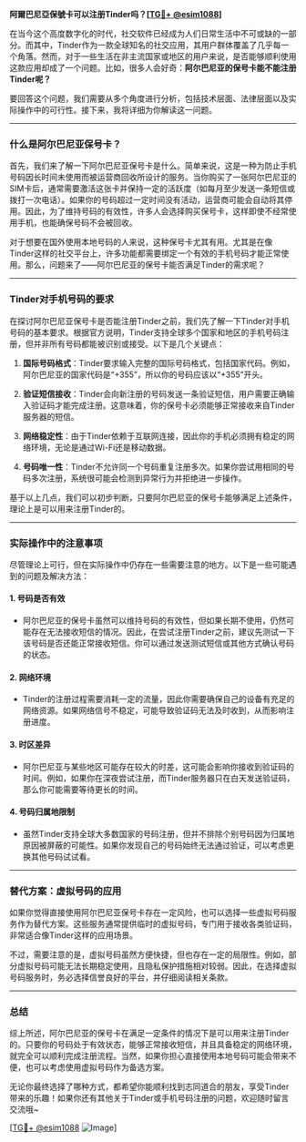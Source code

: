 **阿爾巴尼亞保號卡可以注册Tinder吗？[[TG💪+ @esim1088](https://t.me/s/esim1088)]**

在当今这个高度数字化的时代，社交软件已经成为人们日常生活中不可或缺的一部分。而其中，Tinder作为一款全球知名的社交应用，其用户群体覆盖了几乎每一个角落。然而，对于一些生活在非主流国家或地区的用户来说，是否能够顺利使用这款应用却成了一个问题。比如，很多人会好奇：**阿尔巴尼亚的保号卡能不能注册Tinder呢？**

要回答这个问题，我们需要从多个角度进行分析，包括技术层面、法律层面以及实际操作中的可行性。接下来，我将详细为你解读这一问题。

---

### 什么是阿尔巴尼亚保号卡？

首先，我们来了解一下阿尔巴尼亚保号卡是什么。简单来说，这是一种为防止手机号码因长时间未使用而被运营商回收所设计的服务。当你购买了一张阿尔巴尼亚的SIM卡后，通常需要激活这张卡并保持一定的活跃度（如每月至少发送一条短信或拨打一次电话）。如果你的号码超过一定时间没有活动，运营商可能会自动将其停用。因此，为了维持号码的有效性，许多人会选择购买保号卡，这样即使不经常使用手机，也能确保号码不会被回收。

对于想要在国外使用本地号码的人来说，这种保号卡尤其有用。尤其是在像Tinder这样的社交平台上，许多功能都需要绑定一个有效的手机号码才能正常使用。那么，问题来了——阿尔巴尼亚的保号卡能否满足Tinder的需求呢？

---

### Tinder对手机号码的要求

在探讨阿尔巴尼亚保号卡是否能注册Tinder之前，我们先了解一下Tinder对手机号码的基本要求。根据官方说明，Tinder支持全球多个国家和地区的手机号码注册，但并非所有号码都能被识别或接受。以下是几个关键点：

1. **国际号码格式**：Tinder要求输入完整的国际号码格式，包括国家代码。例如，阿尔巴尼亚的国家代码是“+355”，所以你的号码应该以“+355”开头。
   
2. **验证短信接收**：Tinder会向新注册的号码发送一条验证短信，用户需要正确输入验证码才能完成注册。这意味着，你的保号卡必须能够正常接收来自Tinder服务器的短信。

3. **网络稳定性**：由于Tinder依赖于互联网连接，因此你的手机必须拥有稳定的网络环境，无论是通过Wi-Fi还是移动数据。

4. **号码唯一性**：Tinder不允许同一个号码重复注册多次。如果你尝试用相同的号码多次注册，系统很可能会检测到异常行为并拒绝进一步操作。

基于以上几点，我们可以初步判断，只要阿尔巴尼亚的保号卡能够满足上述条件，理论上是可以用来注册Tinder的。

---

### 实际操作中的注意事项

尽管理论上可行，但在实际操作中仍存在一些需要注意的地方。以下是一些可能遇到的问题及解决方法：

#### 1. **号码是否有效**
   - 阿尔巴尼亚的保号卡虽然可以维持号码的有效性，但如果长期不使用，仍然可能存在无法接收短信的情况。因此，在尝试注册Tinder之前，建议先测试一下该号码是否还能正常接收短信。你可以通过发送测试短信或其他方式确认号码的状态。

#### 2. **网络环境**
   - Tinder的注册过程需要消耗一定的流量，因此你需要确保自己的设备有充足的网络资源。如果网络信号不稳定，可能导致验证码无法及时收到，从而影响注册进度。

#### 3. **时区差异**
   - 阿尔巴尼亚与某些地区可能存在较大的时差，这可能会影响你接收到验证码的时间。例如，如果你在深夜尝试注册，而Tinder服务器只在白天发送验证码，那么你可能需要等待更长的时间。

#### 4. **号码归属地限制**
   - 虽然Tinder支持全球大多数国家的号码注册，但并不排除个别号码因为归属地原因被屏蔽的可能性。如果你发现自己的号码始终无法通过验证，可以考虑更换其他号码试试看。

---

### 替代方案：虚拟号码的应用

如果你觉得直接使用阿尔巴尼亚保号卡存在一定风险，也可以选择一些虚拟号码服务作为替代方案。这些服务通常提供临时的虚拟号码，专门用于接收各类验证码，非常适合像Tinder这样的应用场景。

不过，需要注意的是，虚拟号码虽然方便快捷，但也存在一定的局限性。例如，部分虚拟号码可能无法长期稳定使用，且隐私保护措施相对较弱。因此，在选择虚拟号码服务时，务必选择信誉良好的平台，并仔细阅读相关条款。

---

### 总结

综上所述，阿尔巴尼亚的保号卡在满足一定条件的情况下是可以用来注册Tinder的。只要你的号码处于有效状态，能够正常接收短信，并且具备稳定的网络环境，就完全可以顺利完成注册流程。当然，如果你担心直接使用本地号码可能会带来不便，也可以考虑使用虚拟号码作为备选方案。

无论你最终选择了哪种方式，都希望你能顺利找到志同道合的朋友，享受Tinder带来的乐趣！如果你还有其他关于Tinder或手机号码注册的问题，欢迎随时留言交流哦~ 

[[TG💪+ @esim1088](https://t.me/s/esim1088) ![Image](https://i.postimg.cc/4NQfJmqS/Snipaste-2025-05-13-00-14-12.png)]